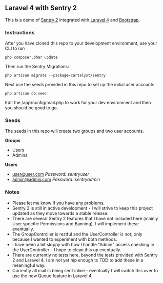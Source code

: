 ## Laravel 4 with Sentry 2

This is a demo of [Sentry 2](https://github.com/cartalyst/sentry) integrated with [Laravel 4](https://github.com/laravel/laravel/tree/develop) and [Bootstrap](http://twitter.github.com/bootstrap/index.html).


### Instructions

After you have cloned this repo to your development environment, use your CLI to run

	php composer.phar update 

Then run the Sentry Migrations: 

	php artisan migrate --package=cartalyst/sentry

Next use the seeds provided in this repo to set up the initial user accounts: 

	php artisan db:seed

Edit the /app/config/mail.php to work for your dev environment and then you should be good to go. 

### Seeds
The seeds in this repo will create two groups and two user accounts.

__Groups__
* Users
* Admins

__Users__
* user@user.com  *Password: sentryuser*
* admin@admin.com *Password: sentryadmin*

### Notes

* Please let me know if you have any problems.  
* Sentry 2 is still in active development - I will strive to keep this project updated as they move towards a stable release. 
* There are several Sentry 2 features that I have not included here (mainly User specific Permissions and Banning).  I will implement these eventually.
* The GroupController is restful and the UserController is not; only because I wanted to experiment with both methods.
* I have been a bit sloppy with how I handle "Admin" access checking in the UserController - I hope to clean this up eventually.
* There are currently no tests here, beyond the tests provided with Sentry 2 and Laravel 4.  I am not yet hip enough to TDD to add these in a meaningful way.
* Currently all mail is being sent inline - eventually I will switch this over to use the new Queue feature in Laravel 4.